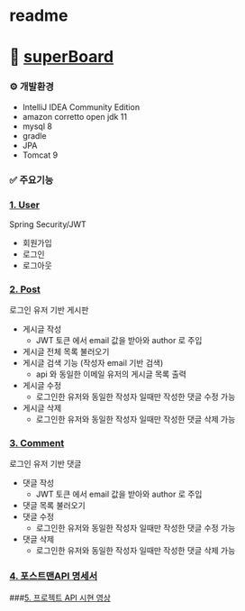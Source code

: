 # readme

# 🚀 [superBoard](https://github.com/younssue/superBoard)

### ⚙️ 개발환경

- IntelliJ IDEA Community Edition
- amazon corretto open jdk 11
- mysql 8
- gradle
- JPA
- Tomcat 9

### ✅ 주요기능

### [1. User](https://github.com/younssue/superBoard/tree/main/src/main/java/com/Super/Board/user)

Spring Security/JWT

- 회원가입
- 로그인
- 로그아웃

### [2. Post](https://github.com/younssue/superBoard/tree/main/src/main/java/com/Super/Board/post)

로그인 유저 기반 게시판

- 게시글 작성
    - JWT 토큰 에서 email 값을 받아와 author 로 주입
- 게시글 전체 목록 불러오기
- 게시글 검색 기능 (작성자 email 기반 검색)
    - api 와 동일한 이메일 유저의 게시글 목록 출력
- 게시글 수정
    - 로그인한 유저와 동일한 작성자 일때만 작성한 댓글 수정 가능
- 게시글 삭제
    - 로그인한 유저와 동일한 작성자 일때만 작성한 댓글 삭제 가능
    

### [3. Comment](https://github.com/younssue/superBoard/tree/main/src/main/java/com/Super/Board/comment)

로그인 유저 기반 댓글

- 댓글 작성
    - JWT 토큰 에서 email 값을 받아와 author 로 주입
- 댓글 목록 불러오기
- 댓글 수정
    - 로그인한 유저와 동일한 작성자 일때만 작성한 댓글 수정 가능
- 댓글 삭제
    - 로그인한 유저와 동일한 작성자 일때만 작성한 댓글 삭제 가능

### [4. 포스트맨API 명세서](https://documenter.getpostman.com/view/29522798/2s9YCBtUUK)


###[5. 프로젝트 API 시현 영상 ](https://youtu.be/qkseVBgtcYY?si=izoickDZej5uV2l2)
